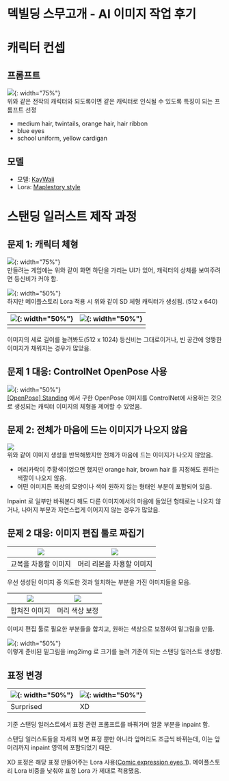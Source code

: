 덱빌딩 스무고개 - AI 이미지 작업 후기
===
# 캐릭터 컨셉
## 프롬프트
![](images/LWTitle.png){: width="75%"}  
위와 같은 전작의 캐릭터와 되도록이면 같은 캐릭터로 인식될 수 있도록 특징이 되는 프롬프트 선정
* medium hair, twintails, orange hair, hair ribbon
* blue eyes
* school uniform, yellow cardigan
## 모델
* 모델: [KayWaii](https://civitai.com/models/88184)
* Lora: [Maplestory style](https://civitai.com/models/14313)

# 스탠딩 일러스트 제작 과정
## 문제 1: 캐릭터 체형
![](images/Screenshot1_960.png){: width="75%"}  
만들려는 게임에는 위와 같이 화면 하단을 가리는 UI가 있어, 캐릭터의 상체를 보여주려면 등신비가 커야 함.  

![](images/00004-227838348.png){: width="50%"}  
하지만 메이플스토리 Lora 적용 시 위와 같이 SD 체형 캐릭터가 생성됨. (512 x 640)  

| ![](images/00006-3276912934.png){: width="50%"} | ![](images/00005-771885547.png){: width="50%"} |
| --- | --- |
| | |

이미지의 세로 길이를 늘려봐도(512 x 1024) 등신비는 그대로이거나, 빈 공간에 엉뚱한 이미지가 채워지는 경우가 많았음.

## 문제 1 대응: ControlNet OpenPose 사용
![](images/9_resized.png){: width="50%"}  
[[OpenPose] Standing](https://civitai.com/models/128029/openpose-standing) 에서 구한 OpenPose 이미지를 ControlNet에 사용하는 것으로 생성되는 캐릭터 이미지의 체형을 제어할 수 있었음.

## 문제 2: 전체가 마음에 드는 이미지가 나오지 않음
![](images/CharacterTries.png)  
위와 같이 이미지 생성을 반복해봤지만 전체가 마음에 드는 이미지가 나오지 않았음.  
* 머리카락이 주황색이었으면 했지만 orange hair, brown hair 를 지정해도 원하는 색깔이 나오지 않음.
* 어떤 이미지든 복상의 모양이나 색이 원하지 않는 형태인 부분이 포함되어 있음.
  
Inpaint 로 일부만 바꿔본다 해도 다른 이미지에서의 마음에 들었던 형태로는 나오지 않거나, 나머지 부분과 자연스럽게 이어지지 않는 경우가 많았음.

## 문제 2 대응: 이미지 편집 툴로 짜집기

| ![](images/00024-3725388656.png) | ![](images/00028-3725388656.png) |
| --- | --- |
| 교복을 차용할 이미지 | 머리 리본을 차용할 이미지 |

우선 생성된 이미지 중 의도한 것과 일치하는 부분을 가진 이미지들을 모음.  

| ![](images/00024-3725388656_modified.png) | ![](images/00024-3725388656_modified_haircolor.png) |
| --- | --- |
| 합쳐진 이미지 | 머리 색상 보정 |

이미지 편집 툴로 필요한 부분들을 합치고, 원하는 색상으로 보정하여 밑그림을 만듦.  
  
![](images/00059-2608631598.png){: width="50%"}  
이렇게 준비된 밑그림을 img2img 로 크기를 늘려 기준이 되는 스탠딩 일러스트 생성함.

## 표정 변경

| ![](images/00075-1487578110.png){: width="50%"} | ![](images/00087-4203643454.png){: width="50%"} |
| --- | --- |
| Surprised | XD |

기준 스탠딩 일러스트에서 표정 관련 프롬프트를 바꿔가며 얼굴 부분을 inpaint 함.  
  
스탠딩 일러스트들을 자세히 보면 표정 뿐만 아니라 앞머리도 조금씩 바뀌는데, 이는 앞머리까지 inpaint 영역에 포함되었기 때문.  
  
XD 표정은 해당 표정 만들어주는 Lora 사용([Comic expression eyes 1](https://civitai.com/models/134236)). 메이플스토리 Lora 비중을 낮춰야 표정 Lora 가 제대로 적용됐음.